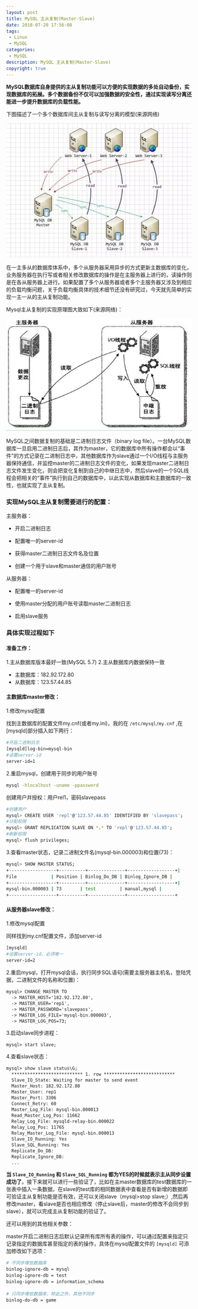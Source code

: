 ```yaml
---
layout: post
title: MySQL 主从复制(Master-Slave)
date: 2018-07-20 17:56:08
tags:
 - Linux
 - MySQL
categories:
 - MySQL
description: MySQL 主从复制(Master-Slave)
copyright: true
---
```


__MySQL数据库自身提供的主从复制功能可以方便的实现数据的多处自动备份，实现数据库的拓展。多个数据备份不仅可以加强数据的安全性，通过实现读写分离还能进一步提升数据库的负载性能。__

下图描述了一个多个数据库间主从复制与读写分离的模型(来源网络)

![](/uploads/2018-08-01/1.png)

在一主多从的数据库体系中，多个从服务器采用异步的方式更新主数据库的变化，业务服务器在执行写或者相关修改数据库的操作是在主服务器上进行的，读操作则是在各从服务器上进行。如果配置了多个从服务器或者多个主服务器又涉及到相应的负载均衡问题，关于负载均衡具体的技术细节还没有研究过，今天就先简单的实现一主一从的主从复制功能。

Mysql主从复制的实现原理图大致如下(来源网络)：

![](/uploads/2018-08-01/2.png)

MySQL之间数据复制的基础是二进制日志文件（binary log file）。一台MySQL数据库一旦启用二进制日志后，其作为master，它的数据库中所有操作都会以“事件”的方式记录在二进制日志中，其他数据库作为slave通过一个I/O线程与主服务器保持通信，并监控master的二进制日志文件的变化，如果发现master二进制日志文件发生变化，则会把变化复制到自己的中继日志中，然后slave的一个SQL线程会把相关的“事件”执行到自己的数据库中，以此实现从数据库和主数据库的一致性，也就实现了主从复制。

### 实现MySQL主从复制需要进行的配置：

  主服务器：

  + 开启二进制日志

  + 配置唯一的server-id

  + 获得master二进制日志文件名及位置

  + 创建一个用于slave和master通信的用户账号

  从服务器：

  + 配置唯一的server-id

  + 使用master分配的用户账号读取master二进制日志

  + 启用slave服务

### 具体实现过程如下

#### 准备工作：

1.主从数据库版本最好一致(MySQL 5.7)
2.主从数据库内数据保持一致
  + 主数据库：182.92.172.80
  + 从数据库：123.57.44.85

#### 主数据库master修改：

1.修改mysql配置

找到主数据库的配置文件my.cnf(或者my.ini)，我的在 `/etc/mysql/my.cnf` ,在[mysqld]部分插入如下两行：

```bash
#开启二进制日志
[mysqld]log-bin=mysql-bin 
#设置server-id
server-id=1
```

2.重启mysql，创建用于同步的用户账号

```bash
mysql -hlocalhost -uname -ppassword
```

创建用户并授权：用户rel1，密码slavepass

```bash
#创建用户
mysql> CREATE USER 'repl'@'123.57.44.85' IDENTIFIED BY 'slavepass';
#分配权限
mysql> GRANT REPLICATION SLAVE ON *.* TO 'repl'@'123.57.44.85';
#刷新权限
mysql> flush privileges;
```

3.查看master状态，记录二进制文件名(mysql-bin.000003)和位置(73)：

```bash
mysql> SHOW MASTER STATUS;
+------------------+----------+--------------+------------------+|
File             | Position | Binlog_Do_DB | Binlog_Ignore_DB |
+------------------+----------+--------------+------------------+|
mysql-bin.000003 | 73       | test         | manual,mysql |
+------------------+----------+--------------+------------------+
```

#### 从服务器slave修改：

1.修改mysql配置

同样找到my.cnf配置文件，添加server-id

```bash
[mysqld]
#设置server-id，必须唯一
server-id=2
```

2.重启mysql，打开mysql会话，执行同步SQL语句(需要主服务器主机名，登陆凭据，二进制文件的名称和位置)：

```
mysql> CHANGE MASTER TO
  -> MASTER_HOST='182.92.172.80',   
  -> MASTER_USER='rep1',    
  -> MASTER_PASSWORD='slavepass',    
  -> MASTER_LOG_FILE='mysql-bin.000003',    
  -> MASTER_LOG_POS=73;
```

3.启动slave同步进程：

```
mysql> start slave;
```

4.查看slave状态：

```
mysql> show slave status\G;
  *************************** 1. row ***************************
  Slave_IO_State: Waiting for master to send event
  Master_Host: 182.92.172.80
  Master_User: rep1
  Master_Port: 3306
  Connect_Retry: 60
  Master_Log_File: mysql-bin.000013
  Read_Master_Log_Pos: 11662
  Relay_Log_File: mysqld-relay-bin.000022
  Relay_Log_Pos: 11765
  Relay_Master_Log_File: mysql-bin.000013
  Slave_IO_Running: Yes
  Slave_SQL_Running: Yes
  Replicate_Do_DB: 
  Replicate_Ignore_DB: 
  ...
```

__当 `Slave_IO_Running` 和 `Slave_SQL_Running` 都为YES的时候就表示主从同步设置成功了__。接下来就可以进行一些验证了，比如在主master数据库的test数据库的一张表中插入一条数据，在slave的test库的相同数据表中查看是否有新增的数据即可验证主从复制功能是否有效，还可以关闭slave（mysql>stop slave;）,然后再修改master，看slave是否也相应修改（停止slave后，master的修改不会同步到slave），就可以完成主从复制功能的验证了。

还可以用到的其他相关参数：

master开启二进制日志后默认记录所有库所有表的操作，可以通过配置来指定只记录指定的数据库甚至指定的表的操作，具体在mysql配置文件的 `[mysqld]` 可添加修改如下选项：

```bash
# 不同步哪些数据库  
binlog-ignore-db = mysql  
binlog-ignore-db = test  
binlog-ignore-db = information_schema  
  
# 只同步哪些数据库，除此之外，其他不同步  
binlog-do-db = game
```